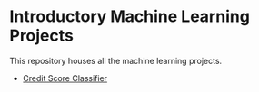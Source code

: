 # Introductory Machine Learning Projects
This repository houses all the machine learning projects. 

- [Credit Score Classifier](Credit_Score_Classifier/README.md)